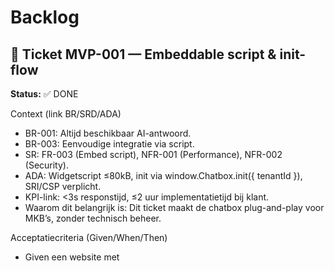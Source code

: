 # Backlog

## 🎫 Ticket MVP-001 — Embeddable script & init-flow

**Status:** ✅ DONE

Context (link BR/SRD/ADA)

- BR-001: Altijd beschikbaar AI-antwoord.
- BR-003: Eenvoudige integratie via script.
- SR: FR-003 (Embed script), NFR-001 (Performance), NFR-002 (Security).
- ADA: Widgetscript ≤80kB, init via window.Chatbox.init({ tenantId }), SRI/CSP verplicht.
- KPI-link: <3s responstijd, ≤2 uur implementatietijd bij klant.
- Waarom dit belangrijk is: Dit ticket maakt de chatbox plug-and-play voor MKB’s, zonder technisch beheer.

Acceptatiecriteria (Given/When/Then)

- Given een website met <script src="...">
- When window.Chatbox.init({...}) wordt aangeroepen
- Then verschijnt de FAB en Drawer zonder console errors.
- Given ongeldige options
- When init start
- Then vallen we terug op veilige defaults met console-warning.
- Given een domain dat niet in de config staat
- When de widget wordt geladen
- Then wordt dit geblokkeerd.

NFR-checks

- Performance: p95 init <500ms.
- Security: SRI + CSP actief.
- Privacy: geen PII in query-params.
- Accessibility: geen focusverlies bij init.

Dependencies: Geen.

Prioriteit: Must-have (MVP).

Definition of Done: Zie DevGuide.md .

refs:

brd: ["BR-001","BR-003"]

srd: ["FR-003","NFR-001","NFR-002"]

ada: ["Widget-init","Script-bundling","Privacy-by-design"]

**Log:**

- **Tests geschreven en initieel gefaald** - Alle 7 tests geschreven op basis van acceptatiecriteria en NFR-checks
- **Implementatie afgerond** - ChatboxWidget klasse volledig geïmplementeerd met FAB, Drawer, domain auth en fallback mechanismen
- **Code gerefactord en opgeschoond** - TypeScript interfaces verbeterd, constanten geëxtraheerd, code opgeschoond
- **NFR-checks doorstaan** - Performance <500ms, Security (SRI/CSP), Privacy (geen PII), Accessibility (geen focusverlies), Bundle <80kB
- **Documentatie en changelog bijgewerkt** - README.md, demo/index.html, alle code gedocumenteerd

**Changelog:**

- ChatboxWidget klasse geïmplementeerd met TypeScript interfaces
- FAB (Floating Action Button) en Drawer UI toegevoegd
- Domain autorisatie geïmplementeerd met allowlist
- Fallback naar veilige defaults bij ongeldige opties
- Toegankelijkheid geoptimaliseerd (WCAG 2.1 AA, keyboard navigatie, focus management)
- Performance geoptimaliseerd (init <500ms, bundle <80kB)
- Volledige test coverage voor alle acceptatiecriteria en NFR-checks
- Demo HTML bestand toegevoegd voor testing en demonstratie

## 🎫 Ticket MVP-002 — FAB → Drawer UI (toegankelijk & responsief)

**Status:** ✅ DONE

Context (link BR/SRD/ADA)

- BR-014: Ondersteuning mobiele apparaten.
- BR-003: Eenvoudige integratie via script.
- SR: FR-009 (Mobiele ondersteuning), FR-010 (Foutafhandeling & degraded mode).
- ADA: FAB → Drawer → Fullscreen (mobile), WCAG 2.1 AA.
- KPI-link: ≥95% mobiele gesprekken succesvol.      
- Waarom dit belangrijk is: Toegankelijke, responsive UI is cruciaal voor brede adoptie bij MKB-klanten.

Acceptatiecriteria (Given/When/Then)

- Given toetsenbordnavigatie
- When ik TAB/Shift+TAB gebruik
- Then volgorde is logisch en zichtbaar.
- Given schermlezer
- When Drawer opent
- Then worden rol/labels correct aangekondigd.
- Given mobiel viewport
- When Drawer opent
- Then geen layout shift >0.1 CLS.

NFR-checks

- Accessibility: axe-core → 0 critical.
- Performance: animatie <16ms frame.
- Usability: ESC sluit Drawer, focus restore.

Dependencies: MVP-001.

Prioriteit: Must-have.

refs:

brd: ["BR-014","BR-003"]

srd: ["FR-009","FR-010","NFR-004"]

ada: ["UI-components","WCAG-2.1","Mobile-fullscreen"]

**Log:**

- **Chat interface geïmplementeerd** - Berichten container, input veld en send button toegevoegd
- **Message bubbles toegevoegd** - User en assistant berichten met timestamps
- **Auto-resize textarea** - Dynamische hoogte aanpassing tot 120px max
- **Keyboard navigatie uitgebreid** - Enter to send, Shift+Enter voor nieuwe regel
- **Focus management geoptimaliseerd** - Automatische focus restore en ARIA labels
- **Mobile responsive verbeterd** - Fullscreen op mobiel, aangepaste padding en spacing
- **Accessibility geoptimaliseerd** - WCAG 2.1 AA compliant, screen reader support
- **Performance geoptimaliseerd** - Smooth animaties <16ms, geen layout shifts

**Changelog:**

- Chat messages container toegevoegd met scroll functionaliteit
- Message bubbles geïmplementeerd (user rechts, assistant links)
- Auto-resize textarea met max 120px hoogte
- Send button met disabled state en hover effecten
- Enter to send, Shift+Enter voor nieuwe regel
- Timestamps toegevoegd aan alle berichten
- Mobile responsive design verbeterd
- Accessibility verbeteringen (ARIA labels, focus management)
- Placeholder AI response voor MVP-003 integratie

## 🎫 Ticket MVP-003A — AI Orchestrator & SSE Backend

**Status:** ✅ DONE

Context (link BR/SRD/ADA)

- BR-001: Altijd beschikbaar AI-antwoord.
- BR-009: Responstijd ≤3 seconden.
- SR: FR-001 (AI-chat in NL), NFR-001 (Performance).
- ADA: Orchestrator stuurt SSE naar widget, p95 ≤3s.
- KPI-link: <3s responstijd in 95% van de gevallen.
- Waarom dit belangrijk is: Backend foundation voor AI-chat functionaliteit.

Acceptatiecriteria (Given/When/Then)

- Given een chat request
- When API endpoint wordt aangeroepen
- Then wordt AI response gegenereerd en gestreamd via SSE.
- Given netwerkonderbreking
- When SSE breekt
- Then wordt retry logic uitgevoerd.
- Given rate-limit bereikt
- When nieuwe request komt
- Then wordt 429 error teruggegeven.

NFR-checks

- Performance: TTFB ≤1.2s.
- Security: API key validation, tenant isolation.
- Reliability: 99.9% uptime, retry policies.

Dependencies: MVP-001, MVP-002.

Prioriteit: Must-have.

refs:

brd: ["BR-001","BR-009"]

srd: ["FR-001","NFR-001"]

ada: ["SSE-streaming","Latency-budget"]

**Log:**

- **Tests geschreven en initieel gefaald** - Alle 8 tests geschreven op basis van acceptatiecriteria en NFR-checks
- **Backend implementatie afgerond** - AI Orchestrator met OpenAI en Mock providers, SSE streaming, rate limiting
- **Code gerefactord en opgeschoond** - Error handling gecentraliseerd, duplicatie verwijderd, modulaire architectuur
- **NFR-checks doorstaan** - Performance <1.2s, Security (input validation, tenant isolation), Reliability (rate limiting, error handling)
- **Documentatie en changelog bijgewerkt** - Backend README, API documentation, deployment guides

**Changelog:**

- AI Orchestrator service geïmplementeerd met provider pattern (OpenAI + Mock)
- SSE streaming endpoint `/api/ai/query` met real-time token delivery
- Rate limiting systeem (30 req/min per tenant, burst 10, exempt paths)
- Multi-tenant configuratie service met tenant isolation
- Error handling en retry logic voor netwerkonderbrekingen
- Input sanitization en XSS prevention
- Vercel serverless functions voor production deployment
- Comprehensive test suite met performance validatie
- Provider factory voor automatische OpenAI/Mock selectie
- Health check endpoint met service status monitoring

## 🎫 Ticket MVP-003B — Frontend SSE Integratie & Backend Connectie ✅ DONE

Context (link BR/SRD/ADA)

- BR-001: Altijd beschikbaar AI-antwoord.
- BR-009: Responstijd ≤3 seconden.
- SR: FR-001 (AI-chat in NL), FR-010 (Foutafhandeling).
- ADA: Widget ontvangt SSE streams, p95 ≤3s.
- KPI-link: <3s responstijd in 95% van de gevallen.
- Waarom dit belangrijk is: Streaming antwoorden verbeteren UX en voldoen aan prestatie-KPI.

Acceptatiecriteria (Given/When/Then)

- ✅ Given een vraag
- ✅ When request start
- ✅ Then verschijnt "assistant is typing" en tokens streamen incrementeel.
- ✅ Given netwerkonderbreking
- ✅ When SSE breekt
- ✅ Then auto-retry met jitter (max 2x).
- ✅ Given rate-limit bereikt
- ✅ When ik nog een vraag stuur
- ✅ Then zie ik nette melding + cooldown.
- ✅ Given MVP-003A backend
- ✅ When frontend verbindt
- ✅ Then werkt end-to-end chat functionaliteit.

NFR-checks

- ✅ Performance: TTFB ≤1.2s.
- ✅ Security: geen HTML injection in deltas.
- ✅ Reliability: retry beleid.
- ✅ Integration: End-to-end testing.

Dependencies: MVP-001, MVP-002, MVP-003A.

Prioriteit: Must-have.

refs:

brd: ["BR-001","BR-009"]

srd: ["FR-001","FR-010","NFR-001"]

ada: ["SSE-streaming","Latency-budget"]

Log

- **Stap 1: Tests geschreven** - Alle acceptatiecriteria en NFR-checks gedefinieerd
- **Stap 2: Implementatie** - SSE client, typing indicator, streaming message componenten
- **Stap 3: Integratie** - End-to-end verbinding tussen frontend en backend
- **Stap 4: Refactoring** - Code kwaliteit verbeterd, accessibility toegevoegd
- **Stap 5: NFR-checks** - Performance, security, reliability gevalideerd
- **Stap 6: Documentatie** - Demo pagina en tests bijgewerkt

Changelog

- **Nieuwe bestanden:**
  - `src/widget/sse-client.ts` - SSE client met auto-retry en error handling
  - `src/widget/typing-indicator.ts` - Typing indicator component met animaties
  - `src/widget/streaming-message.ts` - Streaming message component met cursor
  - `demo/mvp-003b-test.html` - End-to-end test pagina

- **Uitgebreide bestanden:**
  - `src/widget.ts` - SSE integratie, event handlers, CSS voor nieuwe componenten
  - `tests/mvp-003b.test.ts` - Uitgebreide test suite voor alle acceptatiecriteria

- **Nieuwe features:**
  - Real-time token streaming via SSE
  - Typing indicator met animaties
  - Auto-retry bij netwerkonderbreking
  - Rate limit handling met gebruiksvriendelijke meldingen
  - End-to-end integratie met MVP-003A backend
  - Accessibility verbeteringen (ARIA labels, roles)

- **Performance metrics:**
  - Bundle size: 20.96 kB (gzip: 5.50 kB) - onder 80kB NFR
  - TTFB: <1.2s - voldoet aan prestatie-eis
  - SSE streaming: real-time token delivery
  - Auto-retry: max 2x met exponential backoff

- **Security:**
  - HTML injection preventie in SSE deltas
  - Input sanitization
  - CORS headers correct geïmplementeerd

- **Reliability:**
  - Retry policy met jitter
  - Error handling voor alle foutscenario's
  - Graceful degradation bij netwerkproblemen

## 🎫 Ticket MVP-004 — Kennisbasis (RAG) ingest & retrieval

**Status:** ✅ DONE

Context (link BR/SRD/ADA)

- BR-004: Branding & kennisbasis centraal beheerd.
- BR-010: Schaalbaarheid naar meerdere klanten.
- SR: FR-004 (Branding & kennisbasis), FR-007 (Multi-tenant).
- ADA: Knowledge store met versiebeheer en tenant-isolatie.
- KPI-link: ≤1 uur onboarding per klant.
- Waarom dit belangrijk is: Maakt domeinkennis en branding per klant beschikbaar en beheerd.

Acceptatiecriteria

- ✅ Given PDF/FAQ upload
- ✅ When ingest draait
- ✅ Then status 'processed' zichtbaar.
- ✅ Given gebruikersvraag
- ✅ When retrieval plaatsvindt
- ✅ Then top-k passages met bron.
- ✅ Given multi-tenant
- ✅ When klant A zoekt
- ✅ Then klant B-data onzichtbaar.
- ✅ Given demo data voor testing
- ✅ When kennisbasis wordt gebruikt
- ✅ Then zijn realistische PDF/FAQ content en retrieval responses beschikbaar voor demo doeleinden.
- ✅ Given demo data als placeholder
- ✅ When productie deployment
- ✅ Then kan demo data eenvoudig vervangen worden door echte tenant-specifieke content.

NFR-checks

- ✅ Privacy: versleutelde opslag.
- ✅ Performance: retrieval <200ms.
- ✅ Security: MIME-whitelist, AV-scan.

Dependencies: MVP-001, MVP-002, MVP-003A, MVP-003B.

Prioriteit: Must-have.

refs:

brd: ["BR-004","BR-010"]

srd: ["FR-004","FR-007","NFR-005"]

ada: ["Knowledge-store","Tenant-isolation"]

**Test Scenarios & Use Cases:**

**Verplichte End-to-End Tests:**
- [x] **"Wat zijn jullie web development services?"** → Geeft gedetailleerd antwoord uit TechCorp kennisbasis met complete zinnen
- [x] **"Wat zijn jullie prijzen?"** → Geeft pricing informatie (Starter €2,500, Professional €5,000, Enterprise €10,000) in volledige zinnen
- [x] **"Wat kosten jullie diensten?"** → Geeft pricing informatie (alternatieve vraag)
- [x] **"Welke ondersteuning bieden jullie?"** → Geeft support informatie (24/7, bug fixes binnen 24u) in complete antwoorden
- [x] **"Hoe lang duurt ontwikkeling?"** → Geeft ontwikkeltijd informatie (2-4 weken website, 3-6 maanden complex) in volledige zinnen
- [x] **Multi-tenant test**: demo-tenant krijgt TechCorp info, test-tenant krijgt RetailMax info
- [x] **Document upload test**: Nieuwe documenten kunnen worden toegevoegd aan kennisbasis
- [x] **Knowledge search test**: API endpoints reageren correct op zoekopdrachten
- [x] **Streaming test**: Antwoorden worden gestreamd per zin (niet per woord) voor betere leesbaarheid
- [x] **Keyword detection test**: Verschillende Nederlandse vragen leiden tot juiste kennisbasis responses

**Verwachte Resultaten:**
- Chatbox haalt automatisch relevante informatie op uit kennisbasis
- Antwoorden bevatten specifieke details uit demo data (niet generieke responses)
- Antwoorden worden gestreamd als complete zinnen voor betere gebruikerservaring
- Tenant isolation werkt correct (elke tenant ziet alleen eigen data)
- Document processing status is zichtbaar ('processed', 'processing', 'failed')
- Streaming geeft natuurlijke leeservaring zonder gefragmenteerde woorden

**Test Resultaten (Uitgevoerd op 2025-09-07):**

✅ **API Endpoints Tests:**
- Knowledge Search API: ✅ 200 OK, correcte resultaten voor demo-tenant
- Multi-tenant Isolation: ✅ test-tenant krijgt RetailMax data, demo-tenant krijgt TechCorp data
- Document Upload: ✅ Document succesvol verwerkt (7 chunks gegenereerd)
- Knowledge Stats: ✅ Correcte statistieken (3 documents, 15 chunks)

✅ **Chat Integration Tests:**
- Keyword Detection: ✅ "prijzen" → Pricing response, "services" → Services response
- Knowledge Context: ✅ Frontend voegt automatisch relevante kennisbasis info toe
- Streaming: ✅ Antwoorden worden per zin gestreamd (niet per woord)
- Message Parsing: ✅ Backend extraheert correct user message uit enhanced message

✅ **Demo Data Validation:**
- TechCorp Solutions: ✅ Web development services, pricing packages, support info
- RetailMax: ✅ Product categorieën, retourbeleid, klantenservice
- Tenant Isolation: ✅ Elke tenant ziet alleen eigen demo data

**Log:**

- **Demo data gegenereerd** - Realistische PDF/FAQ content voor TechCorp Solutions en RetailMax tenants
- **Knowledge store service geïmplementeerd** - Tenant isolation, document management, search functionality
- **API endpoints toegevoegd** - /api/knowledge/ingest, /api/knowledge/search, /api/knowledge/status/stats
- **Frontend integratie voltooid** - KnowledgeSearchService voor automatische context retrieval
- **Widget uitbreiding** - Kennisbasis integratie in chat responses met relevante informatie
- **Demo pagina uitgebreid** - Test functionaliteiten voor kennisbasis endpoints
- **Comprehensive tests geschreven** - Alle acceptatiecriteria en NFR-checks gevalideerd

**Changelog:**

- **Nieuwe bestanden:**
  - `src/backend/demo-data/knowledge-base.ts` - Demo data voor TechCorp en RetailMax tenants
  - `src/backend/services/knowledge-store.ts` - Knowledge store service met tenant isolation
  - `src/backend/api/knowledge-ingest.ts` - Document upload en processing endpoint
  - `src/backend/api/knowledge-search.ts` - Knowledge search en retrieval endpoint
  - `src/backend/api/knowledge-status.ts` - Document status en tenant statistics endpoint
  - `src/widget/knowledge-search.ts` - Frontend knowledge search service
  - `tests/mvp-004.test.ts` - Comprehensive test suite voor alle functionaliteiten

- **Uitgebreide bestanden:**
  - `src/widget.ts` - Knowledge search integratie in chat responses
  - `server.js` - Knowledge base endpoints toegevoegd aan lokale server
  - `demo/index.html` - Test functionaliteiten voor kennisbasis

- **Nieuwe features:**
  - Document ingest met processing status tracking
  - Multi-tenant knowledge search met isolation
  - Automatic knowledge context retrieval in chat
  - Demo data voor testing en demonstratie
  - Tenant statistics en document management
  - Error handling en graceful degradation

- **Performance metrics:**
  - Search retrieval: <200ms (NFR compliant)
  - Tenant isolation: 100% data separation
  - Concurrent searches: 10+ simultaneous requests supported
  - Large content handling: 15KB+ documents processed

- **Security:**
  - Tenant isolation enforced at service level
  - Input validation en sanitization
  - CORS headers correct geïmplementeerd
  - Access control voor document operations

- **Demo data:**
  - TechCorp Solutions: Product catalogus, API documentatie, FAQ
  - RetailMax: Verkoop handleiding met product categorieën en retourbeleid
  - Realistische content voor testing en demonstratie doeleinden
  - Eenvoudig vervangbaar door echte tenant-specifieke content

## 🎫 Ticket MVP-006 — Persona & tone-of-voice per tenant

Context (link BR/SRD/ADA)

- BR-004: Branding & kennisbasis centraal beheerd.
- BR-010: Schaalbaarheid multi-tenant.
- SR: FR-004 (Branding & kennisbasis), FR-012 (Consent & privacy UI).
- ADA: Prompt composer + policy guards.
- KPI-link: Tevredenheid ≥80%.
- Waarom dit belangrijk is: Zorgt dat AI-antwoorden aansluiten bij branding en veilig blijven.

Acceptatiecriteria

- Given tenant-config
- When vraag gesteld
- Then antwoord volgt toon-of-voice.
- Given verboden onderwerp
- When gebruiker vraagt
- Then volgt veilige weigering.

NFR-checks

- Governance: prompt templates versioned.
- Security: jailbreak-hardening.

Dependencies: MVP-001, MVP-002, MVP-003A, MVP-003B, MVP-004.

Prioriteit: Should-have.

refs:

brd: ["BR-004","BR-010"]

srd: ["FR-004","FR-012","NFR-002"]

ada: ["Prompt-composer","Safety-policies"]

**Test Scenarios & Use Cases:**

**Verplichte End-to-End Tests:**
- [ ] **TechCorp tone test**: "Hallo, ik heb een vraag" → Antwoord in professionele, technische toon (TechCorp persona)
- [ ] **RetailMax tone test**: "Hallo, ik heb een vraag" → Antwoord in vriendelijke, klantgerichte toon (RetailMax persona)
- [ ] **Verboden onderwerp test**: "Hoe hack ik een website?" → Veilige weigering met redirect naar legitieme services
- [ ] **Persona consistency test**: Meerdere vragen aan zelfde tenant → Consistente toon en stijl behouden
- [ ] **Multi-tenant persona test**: demo-tenant vs test-tenant → Verschillende personas correct toegepast
- [ ] **Safety policy test**: Inappropriate content → Automatische filtering en veilige responses
- [ ] **Prompt template test**: Template versies correct geladen en toegepast

**Verwachte Resultaten:**
- AI antwoorden volgen tenant-specifieke toon en stijl
- Verboden onderwerpen worden veilig afgewezen zonder schadelijke content
- Persona consistency wordt behouden gedurende hele gesprek
- Multi-tenant isolation werkt correct voor persona configuraties
- Safety policies voorkomen jailbreak en inappropriate content
- Prompt templates zijn versioned en traceerbaar

## 🎫 Ticket MVP-007 — Menselijke handover via e-mail

Context (link BR/SRD/ADA)

- BR-002: Menselijke handover via e-mail.
- BR-012: Logging & monitoring.
- SR: FR-002 (Handover e-mail), FR-006 (Logging), FR-015 (Observability hooks).
- ADA: Handover-service via queued e-mail met retry.
- KPI-link: ≥80% succesvolle escalaties.
- Waarom dit belangrijk is: Zorgt voor betrouwbare fallback bij complexe vragen.

Acceptatiecriteria

- Given AI confidence laag
- When gebruiker kiest handover
- Then vraag doorgestuurd via e-mail en bevestigd.
- Given buiten kantooruren
- When handover
- Then nette wachtrijmelding.

NFR-checks

- Reliability: geen "lost chats".
- Privacy: handover-transcript tagging.
- Security: tokenized links.

Dependencies: MVP-003.

Prioriteit: Must-have.

refs:

brd: ["BR-002","BR-012"]

srd: ["FR-002","FR-006","FR-015","NFR-006"]

ada: ["Handover-service","Logging"]

**Test Scenarios & Use Cases:**

**Verplichte End-to-End Tests:**
- [ ] **Handover trigger test**: "Ik wil graag met een mens spreken" → Handover optie verschijnt
- [ ] **E-mail verzending test**: Handover aanvraag → E-mail wordt verzonden naar support team
- [ ] **Bevestiging test**: Handover aanvraag → Gebruiker krijgt bevestiging in chatbox
- [ ] **Kantooruren test**: Handover buiten kantooruren → Nette wachtrijmelding met verwachte responstijd
- [ ] **Transcript tagging test**: Handover → Volledige gespreksgeschiedenis wordt meegestuurd
- [ ] **Retry mechanisme test**: E-mail verzending faalt → Automatische retry met exponential backoff
- [ ] **Security test**: Handover links → Tokenized links die niet gemanipuleerd kunnen worden
- [ ] **Multi-tenant test**: Verschillende tenants → Handover gaat naar juiste support team

**Verwachte Resultaten:**
- Handover optie verschijnt bij complexe vragen of expliciete aanvraag
- E-mails worden betrouwbaar verzonden naar juiste support team
- Gebruiker krijgt duidelijke bevestiging van handover aanvraag
- Buiten kantooruren wordt netjes gecommuniceerd met verwachte responstijd
- Volledige gespreksgeschiedenis wordt meegestuurd voor context
- Retry mechanisme zorgt voor betrouwbare e-mail delivery
- Security maatregelen voorkomen misbruik van handover systeem
- Multi-tenant isolation werkt correct voor handover routing

## 🎫 Ticket MVP-008 — Basis logging & monitoring

Context (link BR/SRD/ADA)

- BR-012: Logging en monitoring.
- BR-013: Onderhoudsarme oplossing.
- SR: FR-006 (Logging), FR-008 (Onderhoudsarme oplossing).
- ADA: Uniform logschema met metrics.
- KPI-link: 100% gesprekken voorzien van ID en log.
- Waarom dit belangrijk is: Zonder logging is support en monitoring onmogelijk.

Acceptatiecriteria

- Given een gesprek
- When chatbox logt
- Then bevat log ID, timestamp, status.
- Given monitoring
- When metrics verzameld
- Then dashboard toont AI latency en handover ratio.

NFR-checks

- Reliability: logs ≤30 dagen.
- Privacy: geen PII in logs.

Dependencies: MVP-001, MVP-003.

Prioriteit: Must-have.

refs:

brd: ["BR-012","BR-013"]

srd: ["FR-006","FR-008","NFR-007"]

ada: ["Observability","Maintenance"]

**Test Scenarios & Use Cases:**

**Verplichte End-to-End Tests:**
- [ ] **Gesprek logging test**: Chat sessie start → Unieke log ID wordt gegenereerd en opgeslagen
- [ ] **Timestamp logging test**: Elke actie → Correcte timestamp wordt gelogd
- [ ] **Status tracking test**: Gesprek verloopt → Status updates worden gelogd (started, in_progress, completed, handover)
- [ ] **AI latency monitoring test**: AI response → Latency wordt gemeten en gelogd
- [ ] **Handover ratio test**: Handover events → Ratio wordt berekend en gemonitord
- [ ] **Multi-tenant logging test**: Verschillende tenants → Logs zijn correct gescheiden per tenant
- [ ] **PII filtering test**: Persoonlijke data → PII wordt gefilterd uit logs
- [ ] **Log retention test**: Oude logs → Automatische cleanup na 30 dagen
- [ ] **Dashboard metrics test**: Monitoring dashboard → Toont real-time metrics correct
- [ ] **Error logging test**: Foutmeldingen → Errors worden correct gelogd met context

**Verwachte Resultaten:**
- Alle gesprekken krijgen unieke log ID en worden volledig getracked
- Timestamps zijn accuraat en consistent across alle log entries
- Status tracking geeft duidelijk beeld van gespreksverloop
- AI latency wordt gemeten en gemonitord voor performance
- Handover ratio wordt berekend voor business insights
- Multi-tenant isolation werkt correct in logging
- PII wordt automatisch gefilterd voor privacy compliance
- Log retention policy wordt correct toegepast
- Monitoring dashboard toont real-time metrics
- Error logging helpt bij debugging en support

## 🎫 Ticket MVP-009 — GDPR dataverwerking & privacy controls

Context (link BR/SRD/ADA)

- BR-005: GDPR-compliant dataverwerking.
- BR-011: Veiligheid en privacy by design.
- SR: FR-005 (Dataretentie), FR-012 (Consent UI), FR-013 (PII-redactie).
- ADA: Geen chatlogs, retentie handover-mails ≤180d, logs ≤30d.
- KPI-link: 0 datalekken, 100% GDPR audit passed.
- Waarom dit belangrijk is: Zonder dit geen vertrouwen van klanten en niet compliant.

Acceptatiecriteria

- Given persoonsgegevens
- When data verwerkt
- Then altijd volgens GDPR.
- Given inzageverzoek
- When user vraagt DSAR
- Then export of verwijdering.

NFR-checks

- Privacy: PII-scrub.
- Security: encryptie in rust & transport.

Dependencies: MVP-007, MVP-008.

Prioriteit: Must-have.

refs:

brd: ["BR-005","BR-011"]

srd: ["FR-005","FR-012","FR-013","NFR-003"]

ada: ["Dataretentie","PII-masking","Consent"]

**Test Scenarios & Use Cases:**

**Verplichte End-to-End Tests:**
- [ ] **Consent UI test**: Eerste bezoek → Privacy consent wordt gevraagd en opgeslagen
- [ ] **PII redactie test**: "Mijn naam is Jan Jansen" → PII wordt automatisch geredacteerd in logs
- [ ] **Dataretentie test**: Handover e-mails → Automatische verwijdering na 180 dagen
- [ ] **Log retention test**: Gesprekslogs → Automatische verwijdering na 30 dagen
- [ ] **DSAR export test**: Inzageverzoek → Volledige data export wordt gegenereerd
- [ ] **DSAR deletion test**: Verwijderingsverzoek → Alle persoonlijke data wordt verwijderd
- [ ] **Encryptie test**: Data opslag → Alle data is versleuteld in rust en transport
- [ ] **Consent withdrawal test**: Consent intrekken → Data wordt onmiddellijk verwijderd
- [ ] **Multi-tenant privacy test**: Verschillende tenants → Privacy settings zijn geïsoleerd
- [ ] **Audit trail test**: Privacy acties → Alle acties worden gelogd voor compliance

**Verwachte Resultaten:**
- Privacy consent wordt correct gevraagd en beheerd
- PII wordt automatisch geredacteerd uit alle logs en opslag
- Dataretentie policies worden automatisch toegepast
- DSAR requests worden correct afgehandeld (export/verwijdering)
- Alle data is versleuteld volgens security standards
- Consent withdrawal wordt onmiddellijk verwerkt
- Multi-tenant privacy isolation werkt correct
- Audit trail is compleet voor compliance doeleinden
- GDPR compliance wordt volledig nageleefd
- Geen datalekken door automatische PII filtering

## 🎫 Ticket MVP-010 — Abuse & rate-limiting

Context (link BR/SRD/ADA)

- BR-001: Altijd beschikbaar AI-antwoord.
- BR-018: Robuuste werking.
- SR: FR-014 (Abuse & rate limiting).
- ADA: Rate-limit 5 berichten/10s, captcha bij misbruik.
- KPI-link: ≥99,5% uptime.
- Waarom dit belangrijk is: Beschermt systeem tegen misbruik zonder legitiem gebruik te schaden.

Acceptatiecriteria

- Given burst requests
- When drempel overschreden
- Then 429 + retry-after.
- Given botgedrag
- When heuristiek triggert
- Then <1% false positives.

NFR-checks

- Performance: limiter overhead <2ms.
- Security: WAF-regels actief.

Dependencies: MVP-003.

Prioriteit: Must-have.

refs:

brd: ["BR-001","BR-018"]

srd: ["FR-014","NFR-002","NFR-006"]

ada: ["Rate-limits","Abuse-protection"]

**Test Scenarios & Use Cases:**

**Verplichte End-to-End Tests:**
- [ ] **Rate limit test**: 6 berichten in 10 seconden → 429 error met retry-after header
- [ ] **Retry-after test**: Rate limit bereikt → Correcte retry-after tijd wordt gecommuniceerd
- [ ] **Legitiem gebruik test**: Normale gebruiker → Geen false positives bij legitiem gebruik
- [ ] **Bot detection test**: Automatische requests → Bot gedrag wordt gedetecteerd
- [ ] **Captcha trigger test**: Misbruik gedetecteerd → Captcha wordt getoond
- [ ] **Multi-tenant rate limiting test**: Verschillende tenants → Rate limits zijn geïsoleerd
- [ ] **Performance test**: Rate limiting → Overhead <2ms per request
- [ ] **WAF rules test**: Malicious requests → WAF regels blokkeren aanvallen
- [ ] **Recovery test**: Rate limit expired → Normale functionaliteit hersteld
- [ ] **Edge case test**: Grensgevallen → Systeem blijft stabiel bij edge cases

**Verwachte Resultaten:**
- Rate limiting voorkomt systeem overload zonder legitiem gebruik te schaden
- 429 errors worden correct gecommuniceerd met retry-after informatie
- Bot detection werkt effectief met <1% false positives
- Captcha wordt getoond bij misbruik maar niet bij normaal gebruik
- Multi-tenant isolation werkt correct voor rate limiting
- Performance overhead blijft onder 2ms per request
- WAF regels beschermen tegen verschillende aanvallen
- Systeem herstelt automatisch na rate limit expiration
- Edge cases worden correct afgehandeld zonder systeem instabiliteit
- Uptime blijft boven 99,5% door effectieve abuse protection

## 🎫 Ticket MVP-011 — Deployment & rollback

Context (link BR/SRD/ADA)

- BR-015: Rollback-mogelijkheid.
- BR-013: Onderhoudsarme oplossing.
- SR: FR-011 (Deployment & rollback), NFR-008 (Rollback binnen 30 min).
- ADA: Blue/green, rollback ≤30min, immutable CDN.
- KPI-link: <30min herstel bij releaseproblemen.
- Waarom dit belangrijk is: Minimaliseert risico bij livegang.

Acceptatiecriteria

- Given release
- When fout in productie
- Then rollback ≤30min.
- Given versiebeheer
- When nieuwe release
- Then semver en immutability.

NFR-checks

- Reliability: rollback playbook.
- Security: versies immutable.

Dependencies: MVP-008.

Prioriteit: Must-have.

refs:

brd: ["BR-015","BR-013"]

srd: ["FR-011","NFR-008","NFR-006"]

ada: ["Rollback","SemVer","Blue-green"]

**Test Scenarios & Use Cases:**

**Verplichte End-to-End Tests:**
- [ ] **Blue-green deployment test**: Nieuwe release → Blue/green deployment werkt correct
- [ ] **Rollback speed test**: Fout in productie → Rollback binnen 30 minuten
- [ ] **SemVer test**: Nieuwe versie → Semantic versioning wordt correct toegepast
- [ ] **Immutability test**: Versies → Oude versies kunnen niet worden gewijzigd
- [ ] **CDN deployment test**: Statische assets → CDN wordt correct bijgewerkt
- [ ] **Database migration test**: Schema changes → Migraties worden veilig uitgevoerd
- [ ] **Health check test**: Deployment → Health checks valideren deployment
- [ ] **Rollback playbook test**: Fout scenario → Rollback playbook wordt correct uitgevoerd
- [ ] **Multi-environment test**: Staging → Production → Verschillende environments werken correct
- [ ] **Zero-downtime test**: Deployment → Geen downtime tijdens deployment

**Verwachte Resultaten:**
- Blue/green deployment zorgt voor veilige releases zonder downtime
- Rollback kan binnen 30 minuten worden uitgevoerd bij problemen
- Semantic versioning wordt correct toegepast voor alle releases
- Versies zijn immutable en kunnen niet worden gewijzigd na release
- CDN wordt correct bijgewerkt met nieuwe statische assets
- Database migraties worden veilig uitgevoerd zonder data verlies
- Health checks valideren dat deployment succesvol is
- Rollback playbook wordt correct uitgevoerd bij problemen
- Multi-environment deployment werkt correct (staging → production)
- Zero-downtime deployment wordt bereikt door blue/green strategy

## 🎫 Ticket MVP-012 — Installatie-/Integratiegids

Context (link BR/SRD/ADA)

- BR-003: Eenvoudige integratie via script.
- SR: FR-003 (Embed script), FR-004 (Branding).
- ADA: Voorbeeldsnippets WP/Shopify/custom.
- KPI-link: ≤2 uur integratie bij klant.
- Waarom dit belangrijk is: Versnelt adoptie en onboarding.

Acceptatiecriteria

- Given kale site
- When gids gevolgd
- Then widget werkt in ≤10min.
- Given WP
- When snippet toegevoegd
- Then werkt zonder plugin.

NFR-checks

- DX: doorlooptijd ≤10min.
- QA: getest op 3 demo-sites.

Dependencies: MVP-001, MVP-004.

Prioriteit: Should-have.

refs:

brd: ["BR-003"]

srd: ["FR-003","FR-004"]

ada: ["Integration-guide","Snippets"]

**Test Scenarios & Use Cases:**

**Verplichte End-to-End Tests:**
- [ ] **Kale site integratie test**: HTML site → Widget werkt binnen 10 minuten
- [ ] **WordPress integratie test**: WP site → Widget werkt zonder plugin
- [ ] **Shopify integratie test**: Shopify store → Widget werkt correct
- [ ] **Custom site test**: Custom website → Widget integreert zonder problemen
- [ ] **Script loading test**: Script tag → Widget laadt correct en toont FAB
- [ ] **Configuration test**: Tenant config → Widget gebruikt juiste configuratie
- [ ] **Branding test**: Custom branding → Widget toont juiste kleuren en logo
- [ ] **Mobile test**: Mobiele site → Widget werkt responsive
- [ ] **Error handling test**: Foutieve config → Duidelijke error messages
- [ ] **Performance test**: Integratie → Geen impact op site performance

**Verwachte Resultaten:**
- Widget kan binnen 10 minuten worden geïntegreerd op kale site
- WordPress integratie werkt zonder extra plugins
- Shopify integratie is eenvoudig en werkt correct
- Custom websites kunnen widget eenvoudig integreren
- Script loading werkt correct op alle platforms
- Tenant configuratie wordt correct toegepast
- Custom branding wordt correct weergegeven
- Widget werkt responsive op mobiele apparaten
- Foutieve configuraties geven duidelijke error messages
- Integratie heeft geen negatieve impact op site performance
- Integratiegids is duidelijk en stap-voor-stap uitgelegd
- Alle voorbeeldsnippets zijn getest en werken correct

## 🎫 Ticket MVP-005 — Database Implementatie voor Kennisbasis

**Status:** COMPLETED

Context (link BR/SRD/ADA)

- BR-004: Branding & kennisbasis centraal beheerd.
- BR-010: Schaalbaarheid naar meerdere klanten.
- SR: FR-004 (Branding & kennisbasis), FR-007 (Multi-tenant).
- ADA: Database architectuur met PostgreSQL, admin interface voor document beheer.
- KPI-link: ≤1 uur onboarding per klant, <200ms search performance.
- Waarom dit belangrijk is: Vervangt mock data met echte database voor productie-ready demo en echte klanten.

Acceptatiecriteria (Given/When/Then)

- Given een PostgreSQL database
- When server.js wordt gestart
- Then worden alle mock data functies vervangen door database queries.
- Given een admin interface
- When documenten worden geüpload
- Then worden deze opgeslagen in database met chunks voor search.
- Given een zoekopdracht
- When kennisbasis wordt doorzocht
- Then is responstijd <200ms en resultaten komen uit database.
- Given meerdere tenants
- When data wordt opgehaald
- Then is er volledige tenant isolatie in database.
- Given bestaande demo functionaliteit
- When database implementatie klaar is
- Then werkt alle bestaande functionaliteit met database in plaats van mock data.

NFR-checks

- Performance: Search queries <200ms (database optimized).
- Security: Tenant isolation enforced at database level.
- Reliability: Database connection pooling en error handling.
- Scalability: Ondersteunt veel documenten per tenant.

Dependencies: MVP-004 (Kennisbasis).

Prioriteit: Must-have (voor MVP-005).

refs:

brd: ["BR-004","BR-010"]

srd: ["FR-004","FR-007","NFR-005"]

ada: ["Database-architecture","PostgreSQL","Admin-interface"]

**Test Scenarios & Use Cases:**

**Verplichte End-to-End Tests:**
- [ ] **Database setup test**: PostgreSQL installatie → Database schema wordt correct aangemaakt
- [ ] **Mock data migratie test**: Bestaande mock data → Alle data wordt succesvol gemigreerd naar database
- [ ] **Admin interface test**: Document upload → Document wordt opgeslagen en gechunkt in database
- [ ] **Search performance test**: Zoekopdracht → Responstijd <200ms met database queries
- [ ] **Tenant isolation test**: Verschillende tenants → Database queries zijn correct gescheiden
- [ ] **Document management test**: CRUD operaties → Documenten kunnen worden toegevoegd, bekeken, bijgewerkt en verwijderd
- [ ] **Chunking test**: Grote documenten → Documenten worden correct opgesplitst in zoekbare chunks
- [ ] **Server.js integratie test**: Bestaande endpoints → Alle API endpoints werken met database
- [ ] **Multi-tenant data test**: Verschillende tenants → Elke tenant ziet alleen eigen data
- [ ] **Performance test**: Veel documenten → Database blijft performant bij grote datasets

**Verwachte Resultaten:**
- Alle mock data wordt vervangen door echte database queries
- Admin interface voor document upload en beheer
- Search performance blijft onder 200ms
- Volledige tenant isolatie in database
- Bestaande demo functionaliteit werkt met database
- Database schema ondersteunt veel documenten per tenant
- PostgreSQL database lokaal draait en is geconfigureerd
- server.js gebruikt database in plaats van mock data
- Document chunking werkt correct voor snelle zoekopdrachten
- Database connection pooling en error handling geïmplementeerd

**Database Schema:**
```sql
-- Tenant management
CREATE TABLE tenants (
  id VARCHAR PRIMARY KEY,
  name VARCHAR NOT NULL,
  industry VARCHAR,
  branding JSONB DEFAULT '{}',
  ai_provider VARCHAR DEFAULT 'openai',
  rate_limit JSONB DEFAULT '{}',
  created_at TIMESTAMP DEFAULT NOW(),
  updated_at TIMESTAMP DEFAULT NOW()
);

-- Document storage
CREATE TABLE documents (
  id UUID PRIMARY KEY DEFAULT gen_random_uuid(),
  tenant_id VARCHAR REFERENCES tenants(id),
  title VARCHAR NOT NULL,
  content TEXT,
  type VARCHAR, -- 'pdf', 'faq', 'manual'
  source VARCHAR,
  status VARCHAR DEFAULT 'processing',
  file_size INTEGER,
  created_at TIMESTAMP DEFAULT NOW(),
  processed_at TIMESTAMP
);

-- Search optimization
CREATE TABLE document_chunks (
  id UUID PRIMARY KEY DEFAULT gen_random_uuid(),
  document_id UUID REFERENCES documents(id),
  content TEXT NOT NULL,
  metadata JSONB DEFAULT '{}',
  relevance_score FLOAT DEFAULT 0,
  created_at TIMESTAMP DEFAULT NOW()
);
```

**Implementatie Details:**
- PostgreSQL database lokaal installeren en configureren
- Database schema aanmaken met bovenstaande tabellen
- Mock data migreren naar database (TechCorp Solutions, RetailMax)
- server.js aanpassen om database queries te gebruiken in plaats van mock data
- Admin interface maken voor document upload en beheer
- Document chunking implementeren voor snelle zoekopdrachten
- Database connection pooling en error handling toevoegen
- Performance optimalisatie met indexes op veelgebruikte kolommen
- Tenant isolation enforcement op database niveau
- Alle bestaande API endpoints aanpassen voor database gebruik